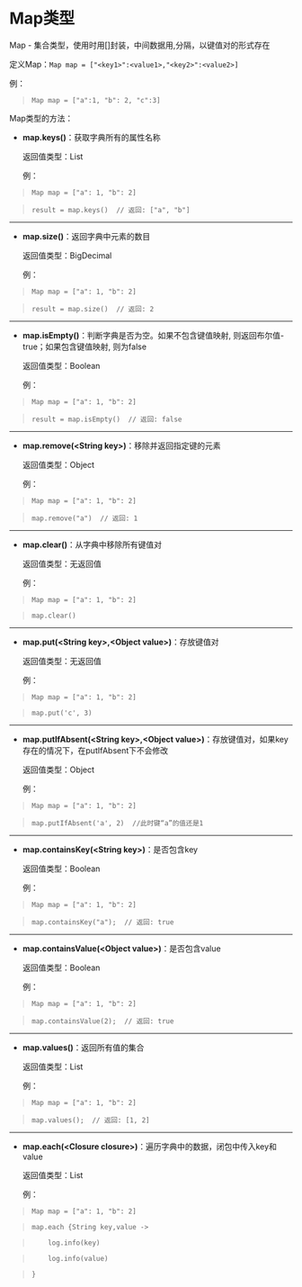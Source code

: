 # Map类型

Map - 集合类型，使用时用[]封装，中间数据用,分隔，以键值对的形式存在

定义Map：`Map map = ["<key1>":<value1>,"<key2>":<value2>]`

例：

>     Map map = ["a":1, "b": 2, "c":3]

Map类型的方法：

 - **map.keys()**：获取字典所有的属性名称
 
&nbsp;&nbsp;&nbsp;&nbsp;&nbsp;&nbsp;返回值类型：List

&nbsp;&nbsp;&nbsp;&nbsp;&nbsp;&nbsp;例：

>     Map map = ["a": 1, "b": 2]

>     result = map.keys()  // 返回: ["a", "b"]


----------
 - **map.size()**：返回字典中元素的数目
 
&nbsp;&nbsp;&nbsp;&nbsp;&nbsp;&nbsp;返回值类型：BigDecimal

&nbsp;&nbsp;&nbsp;&nbsp;&nbsp;&nbsp;例：

>     Map map = ["a": 1, "b": 2]

>     result = map.size()  // 返回: 2


----------

 - **map.isEmpty()**：判断字典是否为空。如果不包含键值映射, 则返回布尔值-true；如果包含键值映射, 则为false
 
&nbsp;&nbsp;&nbsp;&nbsp;&nbsp;&nbsp;返回值类型：Boolean

&nbsp;&nbsp;&nbsp;&nbsp;&nbsp;&nbsp;例：

>     Map map = ["a": 1, "b": 2]

>     result = map.isEmpty()  // 返回: false


----------

 - **map.remove(&lt;String key&gt;)**：移除并返回指定键的元素
 
&nbsp;&nbsp;&nbsp;&nbsp;&nbsp;&nbsp;返回值类型：Object

&nbsp;&nbsp;&nbsp;&nbsp;&nbsp;&nbsp;例：

>     Map map = ["a": 1, "b": 2]

>     map.remove("a")  // 返回: 1


----------
 - **map.clear()**：从字典中移除所有键值对
 
&nbsp;&nbsp;&nbsp;&nbsp;&nbsp;&nbsp;返回值类型：无返回值

&nbsp;&nbsp;&nbsp;&nbsp;&nbsp;&nbsp;例：

>     Map map = ["a": 1, "b": 2]

>     map.clear()


----------
 - **map.put(&lt;String key&gt;,&lt;Object value&gt;)**：存放键值对
 
&nbsp;&nbsp;&nbsp;&nbsp;&nbsp;&nbsp;返回值类型：无返回值

&nbsp;&nbsp;&nbsp;&nbsp;&nbsp;&nbsp;例：

>     Map map = ["a": 1, "b": 2]

>     map.put('c', 3)


----------

 - **map.putIfAbsent(&lt;String key&gt;,&lt;Object value&gt;)**：存放键值对，如果key存在的情况下，在putIfAbsent下不会修改
 
&nbsp;&nbsp;&nbsp;&nbsp;&nbsp;&nbsp;返回值类型：Object

&nbsp;&nbsp;&nbsp;&nbsp;&nbsp;&nbsp;例：

>     Map map = ["a": 1, "b": 2]

>     map.putIfAbsent('a', 2)  //此时键“a”的值还是1


----------
 - **map.containsKey(&lt;String key&gt;)**：是否包含key
 
&nbsp;&nbsp;&nbsp;&nbsp;&nbsp;&nbsp;返回值类型：Boolean

&nbsp;&nbsp;&nbsp;&nbsp;&nbsp;&nbsp;例：

>     Map map = ["a": 1, "b": 2]

>     map.containsKey("a");  // 返回: true


----------
 - **map.containsValue(&lt;Object value&gt;)**：是否包含value
 
&nbsp;&nbsp;&nbsp;&nbsp;&nbsp;&nbsp;返回值类型：Boolean

&nbsp;&nbsp;&nbsp;&nbsp;&nbsp;&nbsp;例：

>     Map map = ["a": 1, "b": 2]

>     map.containsValue(2);  // 返回: true


----------
 - **map.values()**：返回所有值的集合
 
&nbsp;&nbsp;&nbsp;&nbsp;&nbsp;&nbsp;返回值类型：List

&nbsp;&nbsp;&nbsp;&nbsp;&nbsp;&nbsp;例：

>     Map map = ["a": 1, "b": 2]

>     map.values();  // 返回: [1, 2]


----------
 - **map.each(&lt;Closure closure&gt;)**：遍历字典中的数据，闭包中传入key和value
 
&nbsp;&nbsp;&nbsp;&nbsp;&nbsp;&nbsp;返回值类型：List

&nbsp;&nbsp;&nbsp;&nbsp;&nbsp;&nbsp;例：

>     Map map = ["a": 1, "b": 2]

>     map.each {String key,value -> 

>         log.info(key)

>         log.info(value)

>     }



